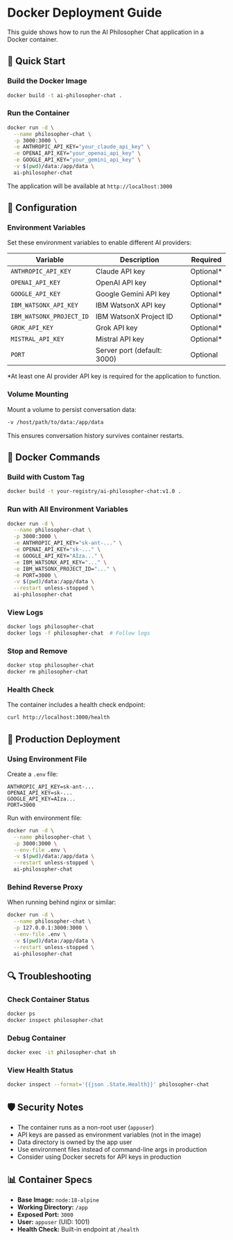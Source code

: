 # Docker Deployment Guide

This guide shows how to run the AI Philosopher Chat application in a Docker container.

## 🐳 Quick Start

### Build the Docker Image

```bash
docker build -t ai-philosopher-chat .
```

### Run the Container

```bash
docker run -d \
  --name philosopher-chat \
  -p 3000:3000 \
  -e ANTHROPIC_API_KEY="your_claude_api_key" \
  -e OPENAI_API_KEY="your_openai_api_key" \
  -e GOOGLE_API_KEY="your_gemini_api_key" \
  -v $(pwd)/data:/app/data \
  ai-philosopher-chat
```

The application will be available at `http://localhost:3000`

## 🔧 Configuration

### Environment Variables

Set these environment variables to enable different AI providers:

| Variable | Description | Required |
|----------|-------------|----------|
| `ANTHROPIC_API_KEY` | Claude API key | Optional* |
| `OPENAI_API_KEY` | OpenAI API key | Optional* |
| `GOOGLE_API_KEY` | Google Gemini API key | Optional* |
| `IBM_WATSONX_API_KEY` | IBM WatsonX API key | Optional* |
| `IBM_WATSONX_PROJECT_ID` | IBM WatsonX Project ID | Optional* |
| `GROK_API_KEY` | Grok API key | Optional* |
| `MISTRAL_API_KEY` | Mistral API key | Optional* |
| `PORT` | Server port (default: 3000) | Optional |

*At least one AI provider API key is required for the application to function.

### Volume Mounting

Mount a volume to persist conversation data:

```bash
-v /host/path/to/data:/app/data
```

This ensures conversation history survives container restarts.

## 📝 Docker Commands

### Build with Custom Tag
```bash
docker build -t your-registry/ai-philosopher-chat:v1.0 .
```

### Run with All Environment Variables
```bash
docker run -d \
  --name philosopher-chat \
  -p 3000:3000 \
  -e ANTHROPIC_API_KEY="sk-ant-..." \
  -e OPENAI_API_KEY="sk-..." \
  -e GOOGLE_API_KEY="AIza..." \
  -e IBM_WATSONX_API_KEY="..." \
  -e IBM_WATSONX_PROJECT_ID="..." \
  -e PORT=3000 \
  -v $(pwd)/data:/app/data \
  --restart unless-stopped \
  ai-philosopher-chat
```

### View Logs
```bash
docker logs philosopher-chat
docker logs -f philosopher-chat  # Follow logs
```

### Stop and Remove
```bash
docker stop philosopher-chat
docker rm philosopher-chat
```

### Health Check
The container includes a health check endpoint:
```bash
curl http://localhost:3000/health
```

## 🚀 Production Deployment

### Using Environment File
Create a `.env` file:
```env
ANTHROPIC_API_KEY=sk-ant-...
OPENAI_API_KEY=sk-...
GOOGLE_API_KEY=AIza...
PORT=3000
```

Run with environment file:
```bash
docker run -d \
  --name philosopher-chat \
  -p 3000:3000 \
  --env-file .env \
  -v $(pwd)/data:/app/data \
  --restart unless-stopped \
  ai-philosopher-chat
```

### Behind Reverse Proxy
When running behind nginx or similar:

```bash
docker run -d \
  --name philosopher-chat \
  -p 127.0.0.1:3000:3000 \
  --env-file .env \
  -v $(pwd)/data:/app/data \
  --restart unless-stopped \
  ai-philosopher-chat
```

## 🔍 Troubleshooting

### Check Container Status
```bash
docker ps
docker inspect philosopher-chat
```

### Debug Container
```bash
docker exec -it philosopher-chat sh
```

### View Health Status
```bash
docker inspect --format='{{json .State.Health}}' philosopher-chat
```

## 🛡️ Security Notes

- The container runs as a non-root user (`appuser`)
- API keys are passed as environment variables (not in the image)
- Data directory is owned by the app user
- Use environment files instead of command-line args in production
- Consider using Docker secrets for API keys in production

## 📊 Container Specs

- **Base Image:** `node:18-alpine`
- **Working Directory:** `/app`
- **Exposed Port:** `3000`
- **User:** `appuser` (UID: 1001)
- **Health Check:** Built-in endpoint at `/health`